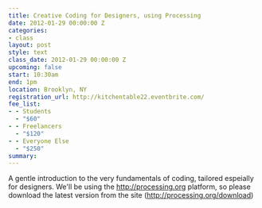 ```yaml
---
title: Creative Coding for Designers, using Processing
date: 2012-01-29 00:00:00 Z
categories:
- class
layout: post
style: text
class_date: 2012-01-29 00:00:00 Z
upcoming: false
start: 10:30am
end: 1pm
location: Brooklyn, NY
registration_url: http://kitchentable22.eventbrite.com/
fee_list:
- - Students
  - "$60"
- - Freelancers
  - "$120"
- - Everyone Else
  - "$250"
summary: 
---
```


A gentle introduction to the very fundamentals of coding, tailored espeially for designers. We'll be using the http://processing.org platform, so please download the latest version from the site (http://processing.org/download)
